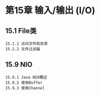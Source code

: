 # 第15章 输入/输出 (I/O)
## 15.1 File类
    15.1.1 访问文件和目录
    15.2.2 文件过滤器

## 15.9 NIO
    15.9.1 Java NIO概述
    15.9.2 使用Buffer
    15.9.3 使用Channel
    